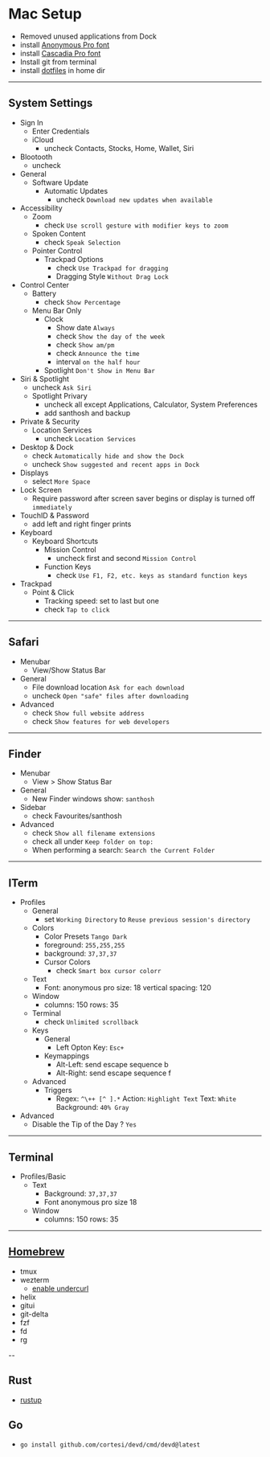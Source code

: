 # Mac Setup

- Removed unused applications from Dock
- install [Anonymous Pro font](https://www.marksimonson.com/fonts/view/anonymous-pro)
- install [Cascadia Pro font](https://github.com/microsoft/cascadia-code/releases)
- Install git from terminal
- install [dotfiles](https://github.com/santhosh-tekuri/dotfiles) in home dir

---

## System Settings

- Sign In
    - Enter Credentials
    - iCloud
        - uncheck Contacts, Stocks, Home, Wallet, Siri
- Blootooth
    - uncheck
- General
    - Software Update
        - Automatic Updates
            - uncheck `Download new updates when available`
- Accessibility
    - Zoom
        - check `Use scroll gesture with modifier keys to zoom`
    - Spoken Content
        - check `Speak Selection`
    - Pointer Control
        - Trackpad Options
            - check `Use Trackpad for dragging`
            - Dragging Style `Without Drag Lock`
- Control Center
    - Battery
        - check `Show Percentage`
    - Menu Bar Only
        - Clock
            - Show date `Always`
            - check `Show the day of the week`
            - check `Show am/pm`
            - check `Announce the time`
            - interval `on the half hour`
        - Spotlight `Don't Show in Menu Bar`
- Siri & Spotlight
    - uncheck `Ask Siri`
    - Spotlight Privary
        - uncheck all except Applications, Calculator, System Preferences
        - add santhosh and backup
- Private & Security
    - Location Services
        - uncheck `Location Services`
- Desktop & Dock
    - check `Automatically hide and show the Dock`
    - uncheck `Show suggested and recent apps in Dock`
- Displays
    - select `More Space`
- Lock Screen
    - Require password after screen saver begins or display is turned off `immediately`
- TouchID & Password
    - add left and right finger prints
- Keyboard
    - Keyboard Shortcuts
        - Mission Control
            - uncheck first and second `Mission Control`
        - Function Keys
            - check `Use F1, F2, etc. keys as standard function keys`
- Trackpad
    - Point & Click
        - Tracking speed: set to last but one
        - check `Tap to click`

---

## Safari
- Menubar
    - View/Show Status Bar
- General
    - File download location `Ask for each download`
    - uncheck `Open "safe" files after downloading`
- Advanced
    - check `Show full website address`
    - check `Show features for web developers`

---

## Finder

- Menubar
    - View > Show Status Bar
- General
    - New Finder windows show: `santhosh`
- Sidebar
    - check Favourites/santhosh
- Advanced
    - check `Show all filename extensions`
    - check all under `Keep folder on top:`
    - When performing a search: `Search the Current Folder`

---

## ITerm

- Profiles
    - General
        - set `Working Directory` to `Reuse previous session's directory`
    - Colors
        - Color Presets `Tango Dark`
        - foreground: `255,255,255`
        - background: `37,37,37`
        - Cursor Colors
            - check `Smart box cursor colorr`
    - Text
        - Font: anonymous pro size: 18 vertical spacing: 120
    - Window
        - columns: 150 rows: 35
    - Terminal
        - check `Unlimited scrollback`
    - Keys
        - General
            - Left Opton Key: `Esc+`
        - Keymappings
            - Alt-Left: send escape sequence b
            - Alt-Right: send escape sequence f
    - Advanced
        - Triggers
            - Regex: `^\++ [^ ].*` Action: `Highlight Text` Text: `White` Background: `40% Gray`
- Advanced
    - Disable the Tip of the Day ? `Yes`

---

## Terminal

- Profiles/Basic
    - Text
        - Background: `37,37,37`
        - Font anonymous pro size 18
    - Window
        - columns: 150 rows: 35

---

## [Homebrew](https://brew.sh)

- tmux
- wezterm
    - [enable undercurl](https://wezfurlong.org/wezterm/faq.html#how-do-i-enable-undercurl-curly-underlines)
- helix
- gitui
- git-delta
- fzf
- fd
- rg

--

## Rust

- [rustup](https://www.rust-lang.org/tools/install)

## Go

- `go install github.com/cortesi/devd/cmd/devd@latest`
